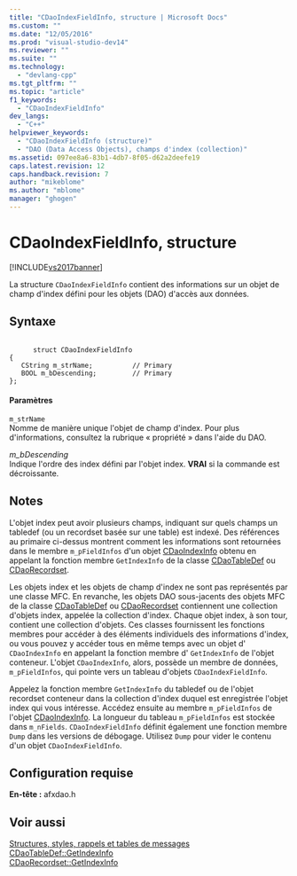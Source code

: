```yaml
---
title: "CDaoIndexFieldInfo, structure | Microsoft Docs"
ms.custom: ""
ms.date: "12/05/2016"
ms.prod: "visual-studio-dev14"
ms.reviewer: ""
ms.suite: ""
ms.technology: 
  - "devlang-cpp"
ms.tgt_pltfrm: ""
ms.topic: "article"
f1_keywords: 
  - "CDaoIndexFieldInfo"
dev_langs: 
  - "C++"
helpviewer_keywords: 
  - "CDaoIndexFieldInfo (structure)"
  - "DAO (Data Access Objects), champs d'index (collection)"
ms.assetid: 097ee8a6-83b1-4db7-8f05-d62a2deefe19
caps.latest.revision: 12
caps.handback.revision: 7
author: "mikeblome"
ms.author: "mblome"
manager: "ghogen"
---
```

# CDaoIndexFieldInfo, structure
[!INCLUDE[vs2017banner](../../assembler/inline/includes/vs2017banner.md)]

La structure `CDaoIndexFieldInfo` contient des informations sur un objet de champ d'index défini pour les objets \(DAO\) d'accès aux données.  
  
## Syntaxe  
  
```  
  
      struct CDaoIndexFieldInfo  
{  
   CString m_strName;          // Primary  
   BOOL m_bDescending;         // Primary  
};  
```  
  
#### Paramètres  
 `m_strName`  
 Nomme de manière unique l'objet de champ d'index.  Pour plus d'informations, consultez la rubrique « propriété » dans l'aide du DAO.  
  
 *m\_bDescending*  
 Indique l'ordre des index défini par l'objet index.  **VRAI** si la commande est décroissante.  
  
## Notes  
 L'objet index peut avoir plusieurs champs, indiquant sur quels champs un tabledef \(ou un recordset basée sur une table\) est indexé.  Des références au primaire ci\-dessus montrent comment les informations sont retournées dans le membre `m_pFieldInfos` d'un objet [CDaoIndexInfo](../../mfc/reference/cdaoindexinfo-structure.md) obtenu en appelant la fonction membre `GetIndexInfo` de la classe [CDaoTableDef](../Topic/CDaoTableDef::GetIndexInfo.md) ou [CDaoRecordset](../Topic/CDaoRecordset::GetIndexInfo.md).  
  
 Les objets index et les objets de champ d'index ne sont pas représentés par une classe MFC.  En revanche, les objets DAO sous\-jacents des objets MFC de la classe [CDaoTableDef](../../mfc/reference/cdaotabledef-class.md) ou [CDaoRecordset](../../mfc/reference/cdaorecordset-class.md) contiennent une collection d'objets index, appelée la collection d'index.  Chaque objet index, à son tour, contient une collection d'objets.  Ces classes fournissent les fonctions membres pour accéder à des éléments individuels des informations d'index, ou vous pouvez y accéder tous en même temps avec un objet d' `CDaoIndexInfo` en appelant la fonction membre d' `GetIndexInfo` de l'objet conteneur.  L'objet `CDaoIndexInfo`, alors, possède un membre de données, `m_pFieldInfos`, qui pointe vers un tableau d'objets `CDaoIndexFieldInfo`.  
  
 Appelez la fonction membre `GetIndexInfo` du tabledef ou de l'objet recordset conteneur dans la collection d'index duquel est enregistrée l'objet index qui vous intéresse.  Accédez ensuite au membre `m_pFieldInfos` de l'objet [CDaoIndexInfo](../../mfc/reference/cdaoindexinfo-structure.md).  La longueur du tableau `m_pFieldInfos` est stockée dans `m_nFields`.  `CDaoIndexFieldInfo` définit également une fonction membre `Dump` dans les versions de débogage.  Utilisez `Dump` pour vider le contenu d'un objet `CDaoIndexFieldInfo`.  
  
## Configuration requise  
 **En\-tête :** afxdao.h  
  
## Voir aussi  
 [Structures, styles, rappels et tables de messages](../../mfc/reference/structures-styles-callbacks-and-message-maps.md)   
 [CDaoTableDef::GetIndexInfo](../Topic/CDaoTableDef::GetIndexInfo.md)   
 [CDaoRecordset::GetIndexInfo](../Topic/CDaoRecordset::GetIndexInfo.md)
